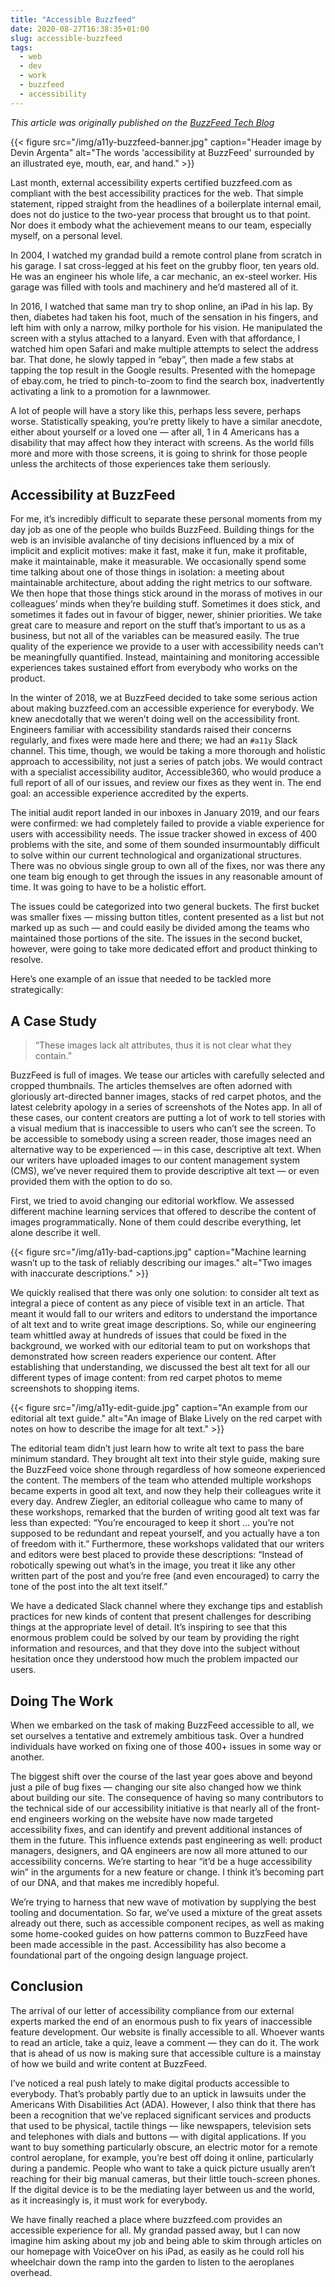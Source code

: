 ```yaml
---
title: "Accessible Buzzfeed"
date: 2020-08-27T16:38:35+01:00
slug: accessible-buzzfeed
tags:
  - web
  - dev
  - work
  - buzzfeed
  - accessibility
---
```


_This article was originally published on the [BuzzFeed Tech Blog](https://tech.buzzfeed.com/accessible-buzzfeed-2e1f3f94f352)_

{{< figure src="/img/a11y-buzzfeed-banner.jpg" caption="Header image by Devin Argenta" alt="The words 'accessibility at BuzzFeed' surrounded by an illustrated eye, mouth, ear, and hand." >}}

Last month, external accessibility experts certified buzzfeed.com as compliant with the best accessibility practices for the web. That simple statement, ripped straight from the headlines of a boilerplate internal email, does not do justice to the two-year process that brought us to that point. Nor does it embody what the achievement means to our team, especially myself, on a personal level.

In 2004, I watched my grandad build a remote control plane from scratch in his garage. I sat cross-legged at his feet on the grubby floor, ten years old. He was an engineer his whole life, a car mechanic, an ex-steel worker. His garage was filled with tools and machinery and he’d mastered all of it.

In 2016, I watched that same man try to shop online, an iPad in his lap. By then, diabetes had taken his foot, much of the sensation in his fingers, and left him with only a narrow, milky porthole for his vision. He manipulated the screen with a stylus attached to a lanyard. Even with that affordance, I watched him open Safari and make multiple attempts to select the address bar. That done, he slowly tapped in “ebay”, then made a few stabs at tapping the top result in the Google results. Presented with the homepage of ebay.com, he tried to pinch-to-zoom to find the search box, inadvertently activating a link to a promotion for a lawnmower.

A lot of people will have a story like this, perhaps less severe, perhaps worse. Statistically speaking, you’re pretty likely to have a similar anecdote, either about yourself or a loved one — after all, 1 in 4 Americans has a disability that may affect how they interact with screens. As the world fills more and more with those screens, it is going to shrink for those people unless the architects of those experiences take them seriously.

## Accessibility at BuzzFeed
For me, it’s incredibly difficult to separate these personal moments from my day job as one of the people who builds BuzzFeed. Building things for the web is an invisible avalanche of tiny decisions influenced by a mix of implicit and explicit motives: make it fast, make it fun, make it profitable, make it maintainable, make it measurable. We occasionally spend some time talking about one of those things in isolation: a meeting about maintainable architecture, about adding the right metrics to our software. We then hope that those things stick around in the morass of motives in our colleagues’ minds when they’re building stuff. Sometimes it does stick, and sometimes it fades out in favour of bigger, newer, shinier priorities. We take great care to measure and report on the stuff that’s important to us as a business, but not all of the variables can be measured easily. The true quality of the experience we provide to a user with accessibility needs can’t be meaningfully quantified. Instead, maintaining and monitoring accessible experiences takes sustained effort from everybody who works on the product.

In the winter of 2018, we at BuzzFeed decided to take some serious action about making buzzfeed.com an accessible experience for everybody. We knew anecdotally that we weren’t doing well on the accessibility front. Engineers familiar with accessibility standards raised their concerns regularly, and fixes were made here and there; we had an `#a11y` Slack channel. This time, though, we would be taking a more thorough and holistic approach to accessibility, not just a series of patch jobs. We would contract with a specialist accessibility auditor, Accessible360, who would produce a full report of all of our issues, and review our fixes as they went in. The end goal: an accessible experience accredited by the experts.

The initial audit report landed in our inboxes in January 2019, and our fears were confirmed: we had completely failed to provide a viable experience for users with accessibility needs. The issue tracker showed in excess of 400 problems with the site, and some of them sounded insurmountably difficult to solve within our current technological and organizational structures. There was no obvious single group to own all of the fixes, nor was there any one team big enough to get through the issues in any reasonable amount of time. It was going to have to be a holistic effort.

The issues could be categorized into two general buckets. The first bucket was smaller fixes — missing button titles, content presented as a list but not marked up as such — and could easily be divided among the teams who maintained those portions of the site. The issues in the second bucket, however, were going to take more dedicated effort and product thinking to resolve.

Here’s one example of an issue that needed to be tackled more strategically:

## A Case Study
> “These images lack alt attributes, thus it is not clear what they contain.”

BuzzFeed is full of images. We tease our articles with carefully selected and cropped thumbnails. The articles themselves are often adorned with gloriously art-directed banner images, stacks of red carpet photos, and the latest celebrity apology in a series of screenshots of the Notes app. In all of these cases, our content creators are putting a lot of work to tell stories with a visual medium that is inaccessible to users who can’t see the screen. To be accessible to somebody using a screen reader, those images need an alternative way to be experienced — in this case, descriptive alt text. When our writers have uploaded images to our content management system (CMS), we’ve never required them to provide descriptive alt text — or even provided them with the option to do so.

First, we tried to avoid changing our editorial workflow. We assessed different machine learning services that offered to describe the content of images programmatically. None of them could describe everything, let alone describe it well.

{{< figure src="/img/a11y-bad-captions.jpg" caption="Machine learning wasn’t up to the task of reliably describing our images." alt="Two images with inaccurate descriptions." >}}

We quickly realised that there was only one solution: to consider alt text as integral a piece of content as any piece of visible text in an article. That meant it would fall to our writers and editors to understand the importance of alt text and to write great image descriptions. So, while our engineering team whittled away at hundreds of issues that could be fixed in the background, we worked with our editorial team to put on workshops that demonstrated how screen readers experience our content. After establishing that understanding, we discussed the best alt text for all our different types of image content: from red carpet photos to meme screenshots to shopping items.

{{< figure src="/img/a11y-edit-guide.jpg" caption="An example from our editorial alt text guide." alt="An image of Blake Lively on the red carpet with notes on how to describe the image for alt text." >}}

The editorial team didn’t just learn how to write alt text to pass the bare minimum standard. They brought alt text into their style guide, making sure the BuzzFeed voice shone through regardless of how someone experienced the content. The members of the team who attended multiple workshops became experts in good alt text, and now they help their colleagues write it every day. Andrew Ziegler, an editorial colleague who came to many of these workshops, remarked that the burden of writing good alt text was far less than expected: “You’re encouraged to keep it short … you’re not supposed to be redundant and repeat yourself, and you actually have a ton of freedom with it.” Furthermore, these workshops validated that our writers and editors were best placed to provide these descriptions: “Instead of robotically spewing out what’s in the image, you treat it like any other written part of the post and you’re free (and even encouraged) to carry the tone of the post into the alt text itself.”

We have a dedicated Slack channel where they exchange tips and establish practices for new kinds of content that present challenges for describing things at the appropriate level of detail. It’s inspiring to see that this enormous problem could be solved by our team by providing the right information and resources, and that they dove into the subject without hesitation once they understood how much the problem impacted our users.

## Doing The Work
When we embarked on the task of making BuzzFeed accessible to all, we set ourselves a tentative and extremely ambitious task. Over a hundred individuals have worked on fixing one of those 400+ issues in some way or another.

The biggest shift over the course of the last year goes above and beyond just a pile of bug fixes — changing our site also changed how we think about building our site. The consequence of having so many contributors to the technical side of our accessibility initiative is that nearly all of the front-end engineers working on the website have now made targeted accessibility fixes, and can identify and prevent additional instances of them in the future. This influence extends past engineering as well: product managers, designers, and QA engineers are now all more attuned to our accessibility concerns. We’re starting to hear “it’d be a huge accessibility win” in the arguments for a new feature or change. I think it’s becoming part of our DNA, and that makes me incredibly hopeful.

We’re trying to harness that new wave of motivation by supplying the best tooling and documentation. So far, we’ve used a mixture of the great assets already out there, such as accessible component recipes, as well as making some home-cooked guides on how patterns common to BuzzFeed have been made accessible in the past. Accessibility has also become a foundational part of the ongoing design language project.

## Conclusion
The arrival of our letter of accessibility compliance from our external experts marked the end of an enormous push to fix years of inaccessible feature development. Our website is finally accessible to all. Whoever wants to read an article, take a quiz, leave a comment — they can do it. The work that is ahead of us now is making sure that accessible culture is a mainstay of how we build and write content at BuzzFeed.

I’ve noticed a real push lately to make digital products accessible to everybody. That’s probably partly due to an uptick in lawsuits under the Americans With Disabilities Act (ADA). However, I also think that there has been a recognition that we’ve replaced significant services and products that used to be physical, tactile things — like newspapers, television sets and telephones with dials and buttons — with digital applications. If you want to buy something particularly obscure, an electric motor for a remote control aeroplane, for example, you’re best off doing it online, particularly during a pandemic. People who want to take a quick picture usually aren’t reaching for their big manual cameras, but their little touch-screen phones. If the digital device is to be the mediating layer between us and the world, as it increasingly is, it must work for everybody.

We have finally reached a place where buzzfeed.com provides an accessible experience for all. My grandad passed away, but I can now imagine him asking about my job and being able to skim through articles on our homepage with VoiceOver on his iPad, as easily as he could roll his wheelchair down the ramp into the garden to listen to the aeroplanes overhead.
